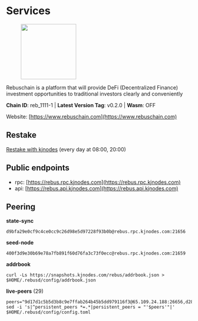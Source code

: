 # Services

<figure><img src="https://raw.githubusercontent.com/kj89/testnet_manuals/main/pingpub/logos/rebus.png" width="150" alt=""><figcaption></figcaption></figure>

Rebuschain is a platform that will provide DeFi (Decentralized Finance)  investment opportunities to traditional investors clearly and conveniently

**Chain ID**: reb_1111-1 | **Latest Version Tag**: v0.2.0 | **Wasm**: OFF

Website: [https://www.rebuschain.com](https://www.rebuschain.com)

## Restake

[Restake with kjnodes](https://restake.app/rebus/rebusvaloper1vndzy8y55ylgpmmsc34uy8rm6kqlml6ffs9lrv) (every day at 08:00, 20:00)
## Public endpoints

* rpc: [https://rebus.rpc.kjnodes.com](https://rebus.rpc.kjnodes.com)
* api: [https://rebus.api.kjnodes.com](https://rebus.api.kjnodes.com)

## Peering

**state-sync**

```
d9bfa29e0cf9c4ce0cc9c26d98e5d97228f93b0b@rebus.rpc.kjnodes.com:21656
```

**seed-node**

```
400f3d9e30b69e78a7fb891f60d76fa3c73f0ecc@rebus.rpc.kjnodes.com:21659
```

**addrbook**
```
curl -Ls https://snapshots.kjnodes.com/rebus/addrbook.json > $HOME/.rebusd/config/addrbook.json
```

**live-peers** (29)
```
peers="9d17d1c5b5d3b8c9e7ffab264b45b5dd979116f3@65.109.24.188:26656,d28516746773bfaeca4efa5537c0bf5990b8828e@65.21.229.33:27656,4e2a874e538319f204f03751a5e458d0371d5b92@65.108.98.125:60556,235a2754b94c86a85ba645119151ee55d6971554@213.239.216.252:26656,ce38728ac38ebbb4a72d496d42f8e9030af441d7@162.19.137.25:26656,b570827e4397512e077028ea7121d3e19eb25bab@85.10.200.221:26656,17779ded6b3dc2f31d6c6f40cc6f07d802753ba7@78.47.153.128:26656,8f023504e27873141164b6fbf1c4b788ff8d533b@159.69.200.24:26656,ab6a4ae2857ac05fa8f45b03871fa3945193fc61@46.4.81.204:35656,0fedf7695d9e2721663c1d573d6d81a14c21533e@65.21.90.137:12856,34e3178b6e0f25451fd690c15fc199d5a9bdfb9b@15.204.197.11:26656,d9bfa29e0cf9c4ce0cc9c26d98e5d97228f93b0b@65.109.88.38:21656,fa292bfad37826c9da43894b349b1480dff516b5@65.108.99.254:31656,3e319c765b7b48d518a2e3218efc317234b81681@142.132.159.188:26656,256d9790bf186f5a275790f7fe01e1b8800dcaaf@65.21.88.78:26656,36afb1c827f52d38d7cd328b384d644b531b5997@65.108.238.102:17256,6d8c83cc702365363b829a14efdd414401da369b@23.88.69.167:27565,c126eed9cfede7802d78f570fec8175835309a73@141.95.127.146:26656,75c5365e8da9a4caa908a195ffa3fdc1e6432019@65.108.232.248:26756,18ec83c4e3938aec31a3a32154969107739f0b81@135.181.153.228:26656,b1b08fe470551dca6d6631fb1bfabb814f6c1aec@54.37.129.164:54556,b8137c688096d1abcf56942d335d061f212e6629@62.212.65.138:34656,1f7c31506f465c5f5536862074e98fc7a6043d4c@65.108.13.212:26656,641b33b0e909630868133820605edf2b4ba4969a@65.109.49.109:26656,aa2feb704c0089b1a0f23011a9e7cd2c27a06134@65.21.200.6:29656,12703ce9efe6c1171c193dae2e2041a2be610852@65.108.44.149:29656,4a4d2e7070e05ad6c13628d2f191d96172659452@65.109.65.210:40656,304ff8e051b2fbd038771142b69ac915c14c0819@78.46.78.83:26656,b5bf2242c981371224e5e9e89d6c265d554c8989@65.21.202.154:21656"
sed -i 's|^persistent_peers *=.*|persistent_peers = "'$peers'"|' $HOME/.rebusd/config/config.toml
```
